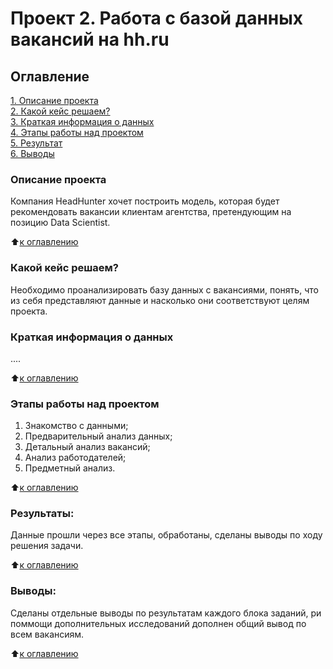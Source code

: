 # Проект 2. Работа с базой данных вакансий на hh.ru 

## Оглавление  
[1. Описание проекта](.README.md#Описание-проекта)  
[2. Какой кейс решаем?](.README.md#Какой-кейс-решаем)  
[3. Краткая информация о данных](.README.md#Краткая-информация-о-данных)  
[4. Этапы работы над проектом](.README.md#Этапы-работы-над-проектом)  
[5. Результат](.README.md#Результат)    
[6. Выводы](.README.md#Выводы) 

### Описание проекта    
Компания HeadHunter хочет построить модель, которая будет рекомендовать вакансии клиентам агентства, претендующим на позицию Data Scientist. 

:arrow_up:[к оглавлению](_)


### Какой кейс решаем?    
Необходимо проанализировать базу данных с вакансиями, понять, что из себя представляют данные и насколько они соответствуют целям проекта. 


### Краткая информация о данных
....
  
:arrow_up:[к оглавлению](.README.md#Оглавление)


### Этапы работы над проектом  
1. Знакомство с данными;
2. Предварительный анализ данных;
3. Детальный анализ вакансий;
4. Анализ работодателей;
5. Предметный анализ.

:arrow_up:[к оглавлению](.README.md#Оглавление)


### Результаты:  
Данные прошли через все этапы, обработаны, сделаны выводы по ходу решения задачи.

:arrow_up:[к оглавлению](.README.md#Оглавление)


### Выводы:  
Сделаны отдельные выводы по результатам каждого блока заданий, ри поммощи дополнительных исследований дополнен общий вывод по всем вакансиям.

:arrow_up:[к оглавлению](.README.md#Оглавление)
